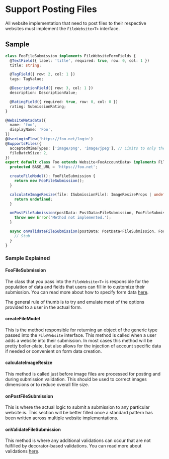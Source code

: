 # Support Posting Files

All website implementation that need to post files to their respective websites must
implement the `FileWebsite<T>` interface.

## Sample

```ts
class FooFileSubmission implements FileWebsiteFormFields {
  @TextField({ label: 'title', required: true, row: 0, col: 1 })
  title: string;

  @TagField({ row: 2, col: 1 })
  tags: TagValue;

  @DescriptionField({ row: 3, col: 1 })
  description: DescriptionValue;

  @RatingField({ required: true, row: 0, col: 0 })
  rating: SubmissionRating;
}

@WebsiteMetadata({
  name: 'foo',
  displayName: 'Foo',
})
@UserLoginFlow('https://foo.net/login')
@SupportsFiles({
  acceptedMimeTypes: ['image/png', 'image/jpeg'], // Limits to only these mime types
  fileBatchSize: 2,
})
export default class Foo extends Website<FooAccountData> implements FileWebsite<FooFileSubmission> {
  protected BASE_URL = 'https://foo.net';

  createFileModel(): FooFileSubmission {
    return new FooFileSubmission();
  }

  calculateImageResize(file: ISubmissionFile): ImageResizeProps | undefined {
    return undefined;
  }

  onPostFileSubmission(postData: PostData<FileSubmission, FooFileSubmission>, files: PostingFile[], batchIndex: number, cancellationToken: CancellableToken): Promise<PostResponse> {
    throw new Error('Method not implemented.');
  }

  async onValidateFileSubmission(postData: PostData<FileSubmission, FooFileSubmission>): Promise<SimpleValidationResult> {
    // Stub
  }
}
```

### Sample Explained

#### FooFileSubmission

The class that you pass into the `FileWebsite<T>` is responsible for the population of data
and fields that users can fill in to customize their submission. You can read more about
how to specify form data [here](./defining-submission-data.md).

The general rule of thumb is to try and emulate most of the options provided to a user
in the actual form.

#### createFileModel

This is the method responsible for returning an object of the generic type passed into
the `FileWebsite` interface. This method is called when a user adds a website into their
submission. In most cases this method will be pretty boiler-plate, but also allows for
the injection of account specific data if needed or convenient on form data creation.

#### calculateImageResize

This method is called just before image files are processed for posting and during
submission validation. This should be used to correct images dimensions or to reduce
overall file size.

#### onPostFileSubmission

This is where the actual logic to submit a submission to any particular website is.
This section will be better filled once a standard pattern has been written across
multiple website implementations.

#### onValidateFileSubmission

This method is where any additional validations can occur that are not fulfilled by
decorator-based validations. You can read more about validations [here](./validation.md).
